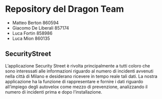 # Repository del Dragon Team

- Matteo Berton 860594
- Giacomo De Liberali 857174
- Luca Fortin 858986
- Luca Mion 860135

## SecurityStreet

L’applicazione Security Street è rivolta principalmente a tutti coloro che sono interessati alle
informazioni riguardo al numero di incidenti avvenuti nella città di Milano e desiderano ricevere in
tempo reale tali dati.
La nostra applicazione ha la funzione di rappresentare e fornire i dati riguardo all’impiego degli
autovelox come mezzo di prevenzione, analizzando il numero di incidenti prima e dopo
l’installazione.
